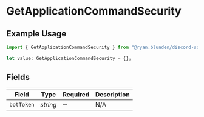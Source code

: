 # GetApplicationCommandSecurity

## Example Usage

```typescript
import { GetApplicationCommandSecurity } from "@ryan.blunden/discord-sdk/models/operations";

let value: GetApplicationCommandSecurity = {};
```

## Fields

| Field              | Type               | Required           | Description        |
| ------------------ | ------------------ | ------------------ | ------------------ |
| `botToken`         | *string*           | :heavy_minus_sign: | N/A                |